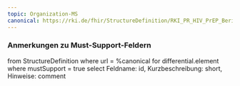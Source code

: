 ```yaml
---
topic: Organization-MS
canonical: https://rki.de/fhir/StructureDefinition/RKI_PR_HIV_PrEP_Bericht_Organization
---
```


### Anmerkungen zu Must-Support-Feldern

<fql>
from
	StructureDefinition
where 
    url = %canonical
for differential.element
where mustSupport = true
select
	Feldname: id, Kurzbeschreibung: short, Hinweise: comment
</fql>

